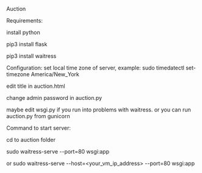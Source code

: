 Auction

Requirements:

install python

pip3 install flask

pip3 install waitress



Configuration: 
set local time zone of server, example: sudo timedatectl set-timezone America/New_York

edit title in auction.html

change admin password in auction.py

maybe edit wsgi.py if you run into problems with waitress.  or you can run auction.py from gunicorn



Command to start server:

cd to auction folder 

sudo waitress-serve --port=80 wsgi:app

or
sudo waitress-serve --host=<your_vm_ip_address> --port=80 wsgi:app
